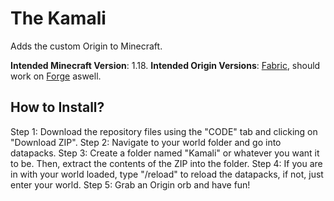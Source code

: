 # The Kamali
Adds the custom Origin to Minecraft.

**Intended Minecraft Version**: 1.18.
**Intended Origin Versions**: [Fabric](https://www.curseforge.com/minecraft/mc-mods/origins), should work on [Forge](https://www.curseforge.com/minecraft/mc-mods/origins-forge) aswell.

## How to Install?
Step 1: Download the repository files using the "CODE" tab and clicking on "Download ZIP".
Step 2: Navigate to your world folder and go into datapacks.
Step 3: Create a folder named "Kamali" or whatever you want it to be. Then, extract the contents of the ZIP into the folder.
Step 4: If you are in with your world loaded, type "/reload" to reload the datapacks, if not, just enter your world.
Step 5: Grab an Origin orb and have fun!

